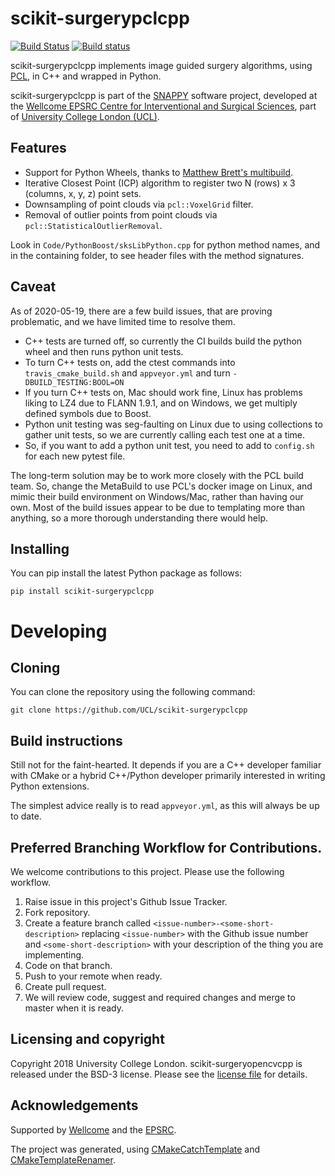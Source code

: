 scikit-surgerypclcpp
====================

[![Build Status](https://travis-ci.com/UCL/scikit-surgerypclcpp.svg?branch=master)](https://travis-ci.com/UCL/scikit-surgerypclcpp)
[![Build status](https://ci.appveyor.com/api/projects/status/yt3gf13onu9q5wx5/branch/master?svg=true)](https://ci.appveyor.com/project/MattClarkson/scikit-surgerypclcpp/branch/master)




scikit-surgerypclcpp implements image guided surgery algorithms, using [PCL](http://pointclouds.org/), in C++ and wrapped in Python.

scikit-surgerypclcpp is part of the 
[SNAPPY](https://weisslab.cs.ucl.ac.uk/WEISS/PlatformManagement/SNAPPY/wikis/home) software project, 
developed at the [Wellcome EPSRC Centre for Interventional and Surgical Sciences](http://www.ucl.ac.uk/weiss), 
part of [University College London (UCL)](http://www.ucl.ac.uk/).


Features
--------

* Support for Python Wheels, thanks to [Matthew Brett's multibuild](https://github.com/matthew-brett/multibuild).
* Iterative Closest Point (ICP) algorithm to register two N (rows) x 3 (columns, x, y, z) point sets.
* Downsampling of point clouds via ```pcl::VoxelGrid``` filter.
* Removal of outlier points from point clouds via ```pcl::StatisticalOutlierRemoval```.

Look in ```Code/PythonBoost/sksLibPython.cpp``` for python method names, and in the containing folder,
to see header files with the method signatures.


Caveat
------

As of 2020-05-19, there are a few build issues, that are proving problematic, and we
have limited time to resolve them.

* C++ tests are turned off, so currently the CI builds build the python wheel and then runs python unit tests.
* To turn C++ tests on, add the ctest commands into ```travis_cmake_build.sh``` and ```appveyor.yml``` and turn ```-DBUILD_TESTING:BOOL=ON```
* If you turn C++ tests on, Mac should work fine, Linux has problems liking to LZ4 due to FLANN 1.9.1, and on Windows, we get multiply defined symbols due to Boost.
* Python unit testing was seg-faulting on Linux due to using collections to gather unit tests, so we are currently calling each test one at a time.
* So, if you want to add a python unit test, you need to add to ```config.sh``` for each new pytest file.

The long-term solution may be to work more closely with the PCL build team. So, change the MetaBuild to use PCL's docker image on
Linux, and mimic their build environment on Windows/Mac, rather than having our own. 
Most of the build issues appear to be due to templating more than anything, so a more thorough understanding
there would help.


Installing
----------

You can pip install the latest Python package as follows:

```
pip install scikit-surgerypclcpp
```


Developing
==========

Cloning
-------

You can clone the repository using the following command:

```
git clone https://github.com/UCL/scikit-surgerypclcpp
```


Build instructions
------------------

Still not for the faint-hearted. It depends if you are a C++ developer familiar
with CMake or a hybrid C++/Python developer primarily interested in writing
Python extensions.

The simplest advice really is to read ```appveyor.yml```, as this will always
be up to date. 


Preferred Branching Workflow for Contributions.
-----------------------------------------------

We welcome contributions to this project. Please use the following workflow.

 1. Raise issue in this project's Github Issue Tracker.
 2. Fork repository.
 3. Create a feature branch called ```<issue-number>-<some-short-description>```
    replacing ```<issue-number>``` with the Github issue number
    and ```<some-short-description>``` with your description of the thing you are implementing.
 4. Code on that branch.
 5. Push to your remote when ready.
 6. Create pull request.
 7. We will review code, suggest and required changes and merge to master when it is ready.


Licensing and copyright
-----------------------

Copyright 2018 University College London.
scikit-surgeryopencvcpp is released under the BSD-3 license. 
Please see the [license file](https://github.com/UCL/scikit-surgeryopencvcpp/blob/master/LICENSE.txt) for details.


Acknowledgements
----------------

Supported by [Wellcome](https://wellcome.ac.uk/) and the [EPSRC](https://www.epsrc.ac.uk/).

The project was generated, using 
[CMakeCatchTemplate](https://github.com/MattClarkson/CMakeCatchTemplate) 
and [CMakeTemplateRenamer](https://github.com/MattClarkson/CMakeTemplateRenamer).